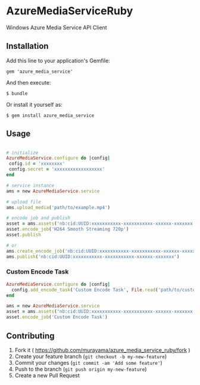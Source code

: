 # AzureMediaServiceRuby

Windows Azure Media Service API Client

## Installation

Add this line to your application's Gemfile:

    gem 'azure_media_service'

And then execute:

    $ bundle

Or install it yourself as:

    $ gem install azure_media_service

## Usage

```ruby

# initialize
AzureMediaService.configure do |config|
 cofig.id = 'xxxxxxxx' 
 config.secret = 'xxxxxxxxxxxxxxxxxx'
end

# service instance
ams = new AzureMediaService.service

# upload file
ams.upload_media('path/to/example.mp4')

# encode job and publish
asset = ams.assets('nb:cid:UUID:xxxxxxxxxxx-xxxxxxxxxxx-xxxxxx-xxxxxxx')
asset.encode_job('H264 Smooth Streaming 720p')
asset.publish

# or
ams.create_encode_job('nb:cid:UUID:xxxxxxxxxxx-xxxxxxxxxxx-xxxxxx-xxxxxxx', 'H264 Smooth Streaming 720p')
ams.publish('nb:cid:UUID:xxxxxxxxxxx-xxxxxxxxxxx-xxxxxx-xxxxxxx')

```

### Custom Encode Task

```ruby
AzureMediaService.configure do |config|
  config.add_encode_task('Custom Encode Task', File.read('path/to/custome_task.xml'))
end

ams = new AzureMediaService.service
asset = ams.assets('nb:cid:UUID:xxxxxxxxxxx-xxxxxxxxxxx-xxxxxx-xxxxxxx')
asset.encode_job('Custom Encode Task')
```

## Contributing

1. Fork it ( https://github.com/murayama/azure_media_service_ruby/fork )
2. Create your feature branch (`git checkout -b my-new-feature`)
3. Commit your changes (`git commit -am 'Add some feature'`)
4. Push to the branch (`git push origin my-new-feature`)
5. Create a new Pull Request
